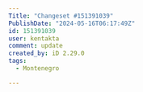 ```yaml
---
Title: "Changeset #151391039"
PublishDate: "2024-05-16T06:17:49Z"
id: 151391039
user: kentakta
comment: update
created_by: iD 2.29.0
tags:
  - Montenegro

---
```


